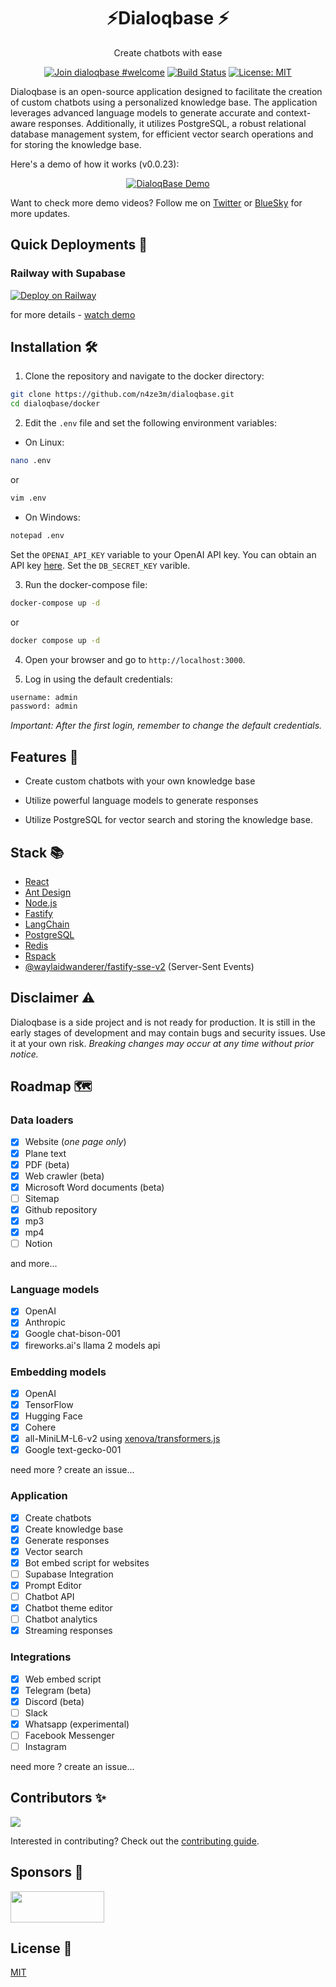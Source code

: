 <h1 align="center">⚡Dialoqbase ⚡</h1>
<p align="center">
 Create chatbots with ease
</p>

<div align="center"> 
  
  [![Join dialoqbase #welcome](https://img.shields.io/badge/discord-join%20chat-blue.svg)](https://discord.gg/SPE3npH7Wu)
  [![Build Status](https://github.com/n4ze3m/dialoqbase/actions/workflows/build.yml/badge.svg)](https://github.com/n4ze3m/dialoqbase/actions/workflows/build.yml)
  [![License: MIT](https://img.shields.io/github/license/n4ze3m/dialoqbase)](https://github.com/n4ze3m/dialoqbase/blob/master/LICENSE)
</div>

Dialoqbase is an open-source application designed to facilitate the creation of custom chatbots using a personalized knowledge base. The application leverages advanced language models to generate accurate and context-aware responses. Additionally, it utilizes PostgreSQL, a robust relational database management system, for efficient vector search operations and for storing the knowledge base.

Here's a demo of how it works (v0.0.23):

<div align="center">

[![DialoqBase Demo](https://img.youtube.com/vi/D3X3ZIYsT_w/0.jpg)](https://www.youtube.com/watch?v=D3X3ZIYsT_w)

</div>

Want to check more demo videos? Follow me on [Twitter](https://twitter.com/n4ze3m) or [BlueSky](https://bsky.app/profile/n4ze3m.com) for more updates.

## Quick Deployments 🚀

### Railway with Supabase 

[![Deploy on Railway](https://railway.app/button.svg)](https://railway.app/template/TXdjD7?referralCode=olbszX)

for more details - [watch demo](https://twitter.com/n4ze3m/status/1668208861663354882)

## Installation 🛠️

1. Clone the repository and navigate to the docker directory:

```bash
git clone https://github.com/n4ze3m/dialoqbase.git
cd dialoqbase/docker
```

2. Edit the `.env` file and set the following environment variables:

- On Linux:

```bash
nano .env
```

or

```bash
vim .env
```

- On Windows:

```bash
notepad .env
```

Set the `OPENAI_API_KEY` variable to your OpenAI API key. You can obtain an API key [here](https://platform.openai.com/account/api-keys).
Set the `DB_SECRET_KEY` varible.

3. Run the docker-compose file:

```bash
docker-compose up -d
```

or

```bash
docker compose up -d
```

4. Open your browser and go to `http://localhost:3000`.

5. Log in using the default credentials:

```bash
username: admin
password: admin
```

_Important: After the first login, remember to change the default credentials._

## Features 🚀

- Create custom chatbots with your own knowledge base

- Utilize powerful language models to generate responses

- Utilize PostgreSQL for vector search and storing the knowledge base.

## Stack 📚

- [React](https://reactjs.org/)
- [Ant Design](https://ant.design/)
- [Node.js](https://nodejs.org/)
- [Fastify](https://www.fastify.io/)
- [LangChain](https://langchain.com/)
- [PostgreSQL](https://www.postgresql.org/)
- [Redis](https://redis.io/)
- [Rspack](https://rspack.dev)
- [@waylaidwanderer/fastify-sse-v2](https://github.com/waylaidwanderer/fastify-sse-v2) (Server-Sent Events)

## Disclaimer ⚠️

Dialoqbase is a side project and is not ready for production. It is still in the early stages of development and may contain bugs and security issues. Use it at your own risk. _Breaking changes may occur at any time without prior notice._

## Roadmap 🗺️


### Data loaders

- [x] Website (_one page only_)
- [x] Plane text
- [x] PDF (beta)
- [x] Web crawler (beta)
- [x] Microsoft Word documents (beta)
- [ ] Sitemap
- [x] Github repository
- [x] mp3
- [x] mp4
- [ ] Notion

and more...

### Language models

- [x] OpenAI
- [x] Anthropic
- [x] Google chat-bison-001
- [x] fireworks.ai's llama 2 models api

### Embedding models

- [x] OpenAI
- [x] TensorFlow
- [x] Hugging Face
- [x] Cohere
- [x] all-MiniLM-L6-v2 using [xenova/transformers.js](https://github.com/xenova/transformers.js/)
- [x] Google text-gecko-001

need more ? create an issue...

### Application

- [x] Create chatbots
- [x] Create knowledge base
- [x] Generate responses
- [x] Vector search
- [x] Bot embed script for websites
- [ ] Supabase Integration
- [x] Prompt Editor
- [ ] Chatbot API
- [x] Chatbot theme editor
- [ ] Chatbot analytics
- [x] Streaming responses

### Integrations 

- [x] Web embed script
- [x] Telegram (beta)
- [x] Discord (beta)
- [ ] Slack
- [X] Whatsapp (experimental)
- [ ] Facebook Messenger
- [ ] Instagram

need more ? create an issue...

## Contributors ✨

<a href="https://github.com/n4ze3m/dialoqbase/graphs/contributors">
  <img src="https://contrib.rocks/image?repo=n4ze3m/dialoqbase" />
</a>

Interested in contributing? Check out the [contributing guide](CONTRIBUTION.md).

## Sponsors 💖

<p>
  <a href="https://flogesoft.com/?utm_source=dialoqbase&utm_medium=sponsor&utm_campaign=dialoqbase">
    <img src="https://flogesoft.com/images/floges_sponsored.svg" width="150"
    height="50"
     />
  </a>
</p>

## License 📝

[MIT](LICENSE)
